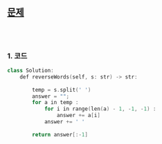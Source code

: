 [문제](https://leetcode.com/problems/reverse-words-in-a-string-iii/)
-------------

<br>
<br>

### 1. 코드
```cpp
class Solution:
    def reverseWords(self, s: str) -> str:
  
        temp = s.split(' ')
        answer = "";
        for a in temp :
            for i in range(len(a) - 1, -1, -1) :
                answer += a[i]
            answer += ' '
        
        return answer[:-1]
```

